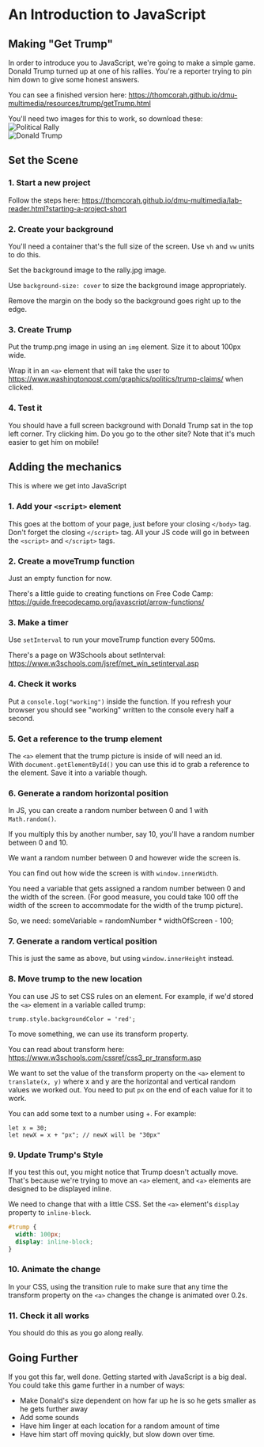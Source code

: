 # An Introduction to JavaScript

## Making "Get Trump"

In order to introduce you to JavaScript, we're going to make a simple game. Donald Trump turned up at one of his rallies. You're a reporter trying to pin him down to give some honest answers.

You can see a finished version here: <https://thomcorah.github.io/dmu-multimedia/resources/trump/getTrump.html>

You'll need two images for this to work, so download these:  
![Political Rally](https://thomcorah.github.io/dmu-multimedia/resources/trump/img/rally.jpg)  
![Donald Trump](https://thomcorah.github.io/dmu-multimedia/resources/trump/img/trump.png)

## Set the Scene

### 1. Start a new project

Follow the steps here: <https://thomcorah.github.io/dmu-multimedia/lab-reader.html?starting-a-project-short>

### 2. Create your background

You'll need a container that's the full size of the screen. Use `vh` and `vw` units to do this.

Set the background image to the rally.jpg image.

Use `background-size: cover` to size the background image appropriately.

Remove the margin on the body so the background goes right up to the edge.

### 3. Create Trump

Put the trump.png image in using an `img` element. Size it to about 100px wide.

Wrap it in an `<a>` element that will take the user to <https://www.washingtonpost.com/graphics/politics/trump-claims/> when clicked.

### 4. Test it

You should have a full screen background with Donald Trump sat in the top left corner. Try clicking him. Do you go to the other site? Note that it's much easier to get him on mobile!

## Adding the mechanics

This is where we get into JavaScript

### 1. Add your `<script>` element

This goes at the bottom of your page, just before your closing `</body>` tag. Don't forget the closing `</script>` tag. All your JS code will go in between the `<script>` and `</script>` tags.

### 2. Create a moveTrump function

Just an empty function for now.

There's a little guide to creating functions on Free Code Camp: <https://guide.freecodecamp.org/javascript/arrow-functions/>

### 3. Make a timer

Use `setInterval` to run your moveTrump function every 500ms.

There's a page on W3Schools about setInterval: <https://www.w3schools.com/jsref/met_win_setinterval.asp>

### 4. Check it works

Put a `console.log("working")` inside the function. If you refresh your browser you should see "working" written to the console every half a second.

### 5. Get a reference to the trump element

The `<a>` element that the trump picture is inside of will need an id.  
With `document.getElementById()` you can use this id to grab a reference to the element. Save it into a variable though.

### 6. Generate a random horizontal position

In JS, you can create a random number between 0 and 1 with `Math.random()`.

If you multiply this by another number, say 10, you'll have a random number between 0 and 10.

We want a random number between 0 and however wide the screen is.

You can find out how wide the screen is with `window.innerWidth`.

You need a variable that gets assigned a random number between 0 and the width of the screen. (For good measure, you could take 100 off the width of the screen to accommodate for the width of the trump picture).

So, we need: someVariable = randomNumber \* widthOfScreen - 100;

### 7. Generate a random vertical position

This is just the same as above, but using `window.innerHeight` instead.

### 8. Move trump to the new location

You can use JS to set CSS rules on an element. For example, if we'd stored the `<a>` element in a variable called trump:

```JS
trump.style.backgroundColor = 'red';
```

To move something, we can use its transform property.

You can read about transform here: <https://www.w3schools.com/cssref/css3_pr_transform.asp>

We want to set the value of the transform property on the `<a>` element to `translate(x, y)` where x and y are the horizontal and vertical random values we worked out. You need to put `px` on the end of each value for it to work.

You can add some text to a number using +. For example:

```JS
let x = 30;
let newX = x + "px"; // newX will be "30px"
```

### 9. Update Trump's Style

If you test this out, you might notice that Trump doesn't actually move. That's because we're trying to move an `<a>` element, and `<a>` elements are designed to be displayed inline.

We need to change that with a little CSS. Set the `<a>` element's `display` property to `inline-block`.

```css
#trump {
  width: 100px;
  display: inline-block;
}
```

### 10. Animate the change

In your CSS, using the transition rule to make sure that any time the transform property on the `<a>` changes the change is animated over 0.2s.

### 11. Check it all works

You should do this as you go along really.

## Going Further

If you got this far, well done. Getting started with JavaScript is a big deal. You could take this game further in a number of ways:

- Make Donald's size dependent on how far up he is so he gets smaller as he gets further away
- Add some sounds
- Have him linger at each location for a random amount of time
- Have him start off moving quickly, but slow down over time.
